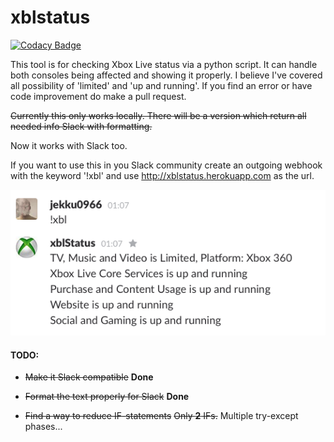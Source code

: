 # xblstatus

[![Codacy Badge](https://www.codacy.com/project/badge/785595d972354a8ea08f8149ce40a5c5)](https://www.codacy.com/public/niklasjerva/xblstatus_2)

This tool is for checking Xbox Live status via a python script.
It can handle both consoles being affected and showing it properly.
I believe I've covered all possibility of 'limited' and 'up and running'. If you find an error or have code improvement do make a pull request.

~~Currently this only works locally. There will be a version which return all needed info Slack with formatting.~~

Now it works with Slack too.

If you want to use this in you Slack community create an outgoing webhook with the keyword '!xbl' and use http://xblstatus.herokuapp.com as the url.

![Screenshot](/static/xblstatus.png?raw=true "Screenshot")

#### TODO:
* ~~Make it Slack compatible~~ **Done**

* ~~Format the text properly for Slack~~ **Done**

* ~~Find a way to reduce IF-statements~~ ~~Only **2** IFs.~~ Multiple try-except phases...